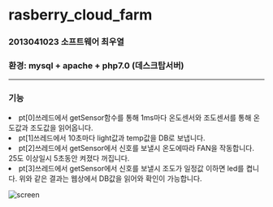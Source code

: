 # rasberry_cloud_farm
### 2013041023 소프트웨어 최우열
### 환경: mysql + apache + php7.0 (데스크탑서버)
---

### 기능
<li>pt[0]쓰레드에서 getSensor함수를 통해 1ms마다 온도센서와 조도센서를 통해 온도값과 조도값을 읽어옵니다.
<li>pt[1]쓰레드에서 10초마다 light값과 temp값을 DB로 보냅니다. 
<li>pt[2]쓰레드에서 getSensor에서 신호를 보낼시 온도에따라 FAN을 작동합니다. 25도 이상일시 5초동안 켜졌다 꺼집니다.
<li>pt[3]쓰레드에서 getSensor에서 신호를 보낼시 조도가 일정값 이하면 led를 켭니다.
위와 같은 결과는 웹상에서 DB값을 읽어와 확인이 가능합니다.

![screen](https://user-images.githubusercontent.com/22064576/40380427-024ad804-5e34-11e8-8697-e0e6c0ac47a4.png)
